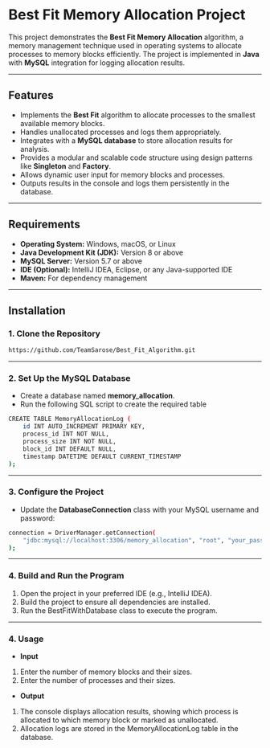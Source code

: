 # Best Fit Memory Allocation Project

This project demonstrates the **Best Fit Memory Allocation** algorithm, a memory management technique used in operating systems to allocate processes to memory blocks efficiently. The project is implemented in **Java** with **MySQL** integration for logging allocation results.

---

## Features

- Implements the **Best Fit** algorithm to allocate processes to the smallest available memory blocks.
- Handles unallocated processes and logs them appropriately.
- Integrates with a **MySQL database** to store allocation results for analysis.
- Provides a modular and scalable code structure using design patterns like **Singleton** and **Factory**.
- Allows dynamic user input for memory blocks and processes.
- Outputs results in the console and logs them persistently in the database.

---

## Requirements

- **Operating System:** Windows, macOS, or Linux
- **Java Development Kit (JDK):** Version 8 or above
- **MySQL Server:** Version 5.7 or above
- **IDE (Optional):** IntelliJ IDEA, Eclipse, or any Java-supported IDE
- **Maven:** For dependency management

---

## Installation

### 1. Clone the Repository
```bash
https://github.com/TeamSarose/Best_Fit_Algorithm.git
```

---

### 2. Set Up the MySQL Database
- Create a database named **memory_allocation**.
- Run the following SQL script to create the required table
```bash
CREATE TABLE MemoryAllocationLog (
    id INT AUTO_INCREMENT PRIMARY KEY,
    process_id INT NOT NULL,
    process_size INT NOT NULL,
    block_id INT DEFAULT NULL,
    timestamp DATETIME DEFAULT CURRENT_TIMESTAMP
);
```

---

### 3. Configure the Project
- Update the **DatabaseConnection** class with your MySQL username and password:
```bash
connection = DriverManager.getConnection(
    "jdbc:mysql://localhost:3306/memory_allocation", "root", "your_password"
);
```

---

### 4. Build and Run the Program
1. Open the project in your preferred IDE (e.g., IntelliJ IDEA).
2. Build the project to ensure all dependencies are installed.
3. Run the BestFitWithDatabase class to execute the program.

---

### 4. Usage
- **Input**
1. Enter the number of memory blocks and their sizes.
2. Enter the number of processes and their sizes.
- **Output**
1. The console displays allocation results, showing which process is allocated to which memory block or marked as unallocated.
2. Allocation logs are stored in the MemoryAllocationLog table in the database.



